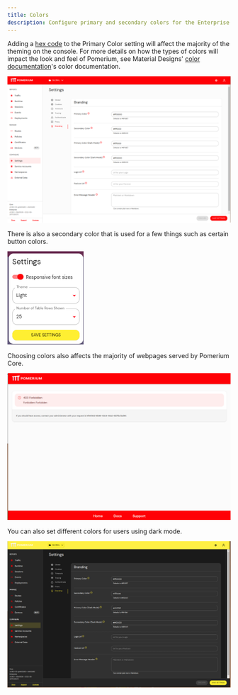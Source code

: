 ```yaml
---
title: Colors
description: Configure primary and secondary colors for the Enterprise Console and Error Pages.
---
```

Adding a [hex code](https://color.adobe.com/create/color-wheel) to the Primary Color setting will affect the majority of the theming on the console.
For more details on how the types of colors will impact the look and feel of Pomerium, see Material Designs' [color documentation](https://material.io/resources/color/#!/?view.left=0&view.right=0)'s color documentation.

![Primary Color Pomerium Enterprise](img/branded_colors_console.png)

There is also a secondary color that is used for a few things such as certain button colors.

![Secondary Color Pomerium Enterprise](img/secondary_color.png)

Choosing colors also affects the majority of webpages served by Pomerium Core.

![Error Pages and User Info](img/branded_colors_error_details.png)

You can also set different colors for users using dark mode.

![Dark Mode Colors](img/branded_colors_darkmode_console.png)